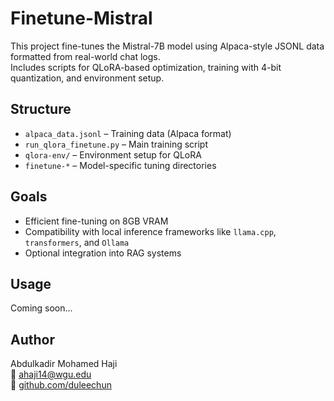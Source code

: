 # Finetune-Mistral

This project fine-tunes the Mistral-7B model using Alpaca-style JSONL data formatted from real-world chat logs.  
Includes scripts for QLoRA-based optimization, training with 4-bit quantization, and environment setup.

## Structure

- `alpaca_data.jsonl` – Training data (Alpaca format)
- `run_qlora_finetune.py` – Main training script
- `qlora-env/` – Environment setup for QLoRA
- `finetune-*` – Model-specific tuning directories

## Goals

- Efficient fine-tuning on 8GB VRAM
- Compatibility with local inference frameworks like `llama.cpp`, `transformers`, and `Ollama`
- Optional integration into RAG systems

## Usage

Coming soon...

## Author

Abdulkadir Mohamed Haji  
📧 ahaji14@wgu.edu  
🔗 [github.com/duleechun](https://github.com/duleechun)
